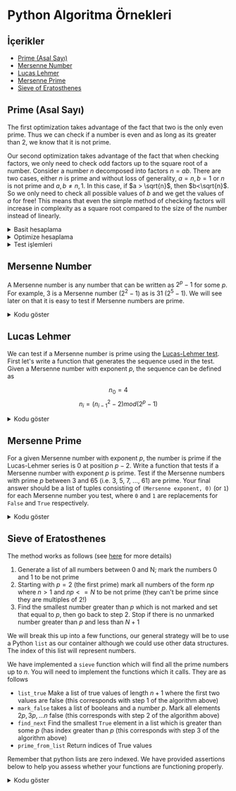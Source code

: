 # Python Algoritma Örnekleri <!-- omit in toc -->

## İçerikler <!-- omit in toc -->

- [Prime (Asal Sayı)](#Prime-Asal-Say%C4%B1)
- [Mersenne Number](#Mersenne-Number)
- [Lucas Lehmer](#Lucas-Lehmer)
- [Mersenne Prime](#Mersenne-Prime)
- [Sieve of Eratosthenes](#Sieve-of-Eratosthenes)

## Prime (Asal Sayı)

The first optimization takes advantage of the fact that two is the only even prime. Thus we can check if a number is even and as long as its greater than 2, we know that it is not prime.

Our second optimization takes advantage of the fact that when checking factors, we only need to check odd factors up to the square root of a number. Consider a number $n$ decomposed into factors $n=ab$. There are two cases, either $n$ is prime and without loss of generality, $a=n, b=1$ or $n$ is not prime and $a,b \neq n,1$. In this case, if $a > \sqrt{n}$, then $b<\sqrt{n}$. So we only need to check all possible values of $b$ and we get the values of $a$ for free! This means that even the simple method of checking factors will increase in complexity as a square root compared to the size of the number instead of linearly.

<details>
<summary>Basit hesaplama</summary>

```python
def is_prime(number):
    if number < 2:
        return False

    for i in range(2, number):
        if number % i == 0:
            return False

    return True
```

</details>

<details>
<summary>Optimize hesaplama</summary>

```python

import math
def is_prime_fast(number):
    if number < 2:
        return False

    root = round(math.sqrt(number))
    for i in range(2, root + 1):
        if number % i == 0:
            return False

    return True
```

</details>

<details>
<summary>Test işlemleri</summary>

```python
# Doğruluğu test etme
for n in range(10000):
    assert is_prime(n) == is_prime_fast(n)

# Hız testleri
# %%timeit ile hesaplanmıştır (jupyter notebook)
is_prime(67867967) # 4.85 s ± 94.8 ms per loop (mean ± std. dev. of 7 runs, 1 loop each)
is_prime_fast(67867967) # 578 µs ± 12.4 µs per loop (mean ± std. dev. of 7 runs, 1000 loops each)
```

</details>

## Mersenne Number

A Mersenne number is any number that can be written as $2^p - 1$ for some $p$. For example, 3 is a Mersenne number ($2^2 - 1$) as is 31 ($2^5 - 1$). We will see later on that it is easy to test if Mersenne numbers are prime.

<details>
<summary>Kodu göster</summary>

```python
def mersenne_number(p):
    return 2 ** p - 1

def is_prime(number):
    if number < 2:
        return False

    for i in range(2, number):
        if number % i == 0:
            return False

    return True

def get_primes(n_start, n_end):
    return [x for x in range(n_start, n_end + 1) if is_prime(x)]

mersennes = [mersenne_number(x) for x in get_primes(3, 65)]
```

</details>

## Lucas Lehmer

We can test if a Mersenne number is prime using the [Lucas-Lehmer test](https://en.wikipedia.org/wiki/Lucas%E2%80%93Lehmer_primality_test). First let's write a function that generates the sequence used in the test. Given a Mersenne number with exponent $p$, the sequence can be defined as

$$ n_0 = 4 $$
$$ n_i = (n_{i-1}^2 - 2) mod (2^p - 1) $$

<details>
<summary>Kodu göster</summary>

```python
def lucas_lehmer(p):
    n = [4]

    limit = p - 2
    mersenne = mersenne_number(p)

    for i in range(1, limit + 1):
        n.append((n[i - 1] ** 2 - 2) % mersenne)


    return n

ll_result = lucas_lehmer(17)
```

</details>

## Mersenne Prime

For a given Mersenne number with exponent $p$, the number is prime if the Lucas-Lehmer series is 0 at position $p-2$. Write a function that tests if a Mersenne number with exponent $p$ is prime. Test if the Mersenne numbers with prime $p$ between 3 and 65 (i.e. 3, 5, 7, ..., 61) are prime. Your final answer should be a list of tuples consisting of `(Mersenne exponent, 0)` (or `1`) for each Mersenne number you test, where `0` and `1` are replacements for `False` and `True` respectively.

<details>
<summary>Kodu göster</summary>

```python
def ll_prime(p):
    ll = lucas_lehmer(p)
    return not bool(ll[-1])

mersenne_primes = [(x, int(ll_prime(x))) for x in get_primes(3, 65)]
```

</details>

## Sieve of Eratosthenes

The method works as follows (see [here](https://en.wikipedia.org/wiki/Sieve_of_Eratosthenes) for more details)

1. Generate a list of all numbers between 0 and N; mark the numbers 0 and 1 to be not prime
2. Starting with $p=2$ (the first prime) mark all numbers of the form $np$ where $n>1$ and $np <= N$ to be not prime (they can't be prime since they are multiples of 2!)
3. Find the smallest number greater than $p$ which is not marked and set that equal to $p$, then go back to step 2. Stop if there is no unmarked number greater than $p$ and less than $N+1$

We will break this up into a few functions, our general strategy will be to use a Python `list` as our container although we could use other data structures. The index of this list will represent numbers.

We have implemented a `sieve` function which will find all the prime numbers up to $n$. You will need to implement the functions which it calls. They are as follows

- `list_true` Make a list of true values of length $n+1$ where the first two values are false (this corresponds with step 1 of the algorithm above)
- `mark_false` takes a list of booleans and a number $p$. Mark all elements $2p,3p,...n$ false (this corresponds with step 2 of the algorithm above)
- `find_next` Find the smallest `True` element in a list which is greater than some $p$ (has index greater than $p$ (this corresponds with step 3 of the algorithm above)
- `prime_from_list` Return indices of True values

Remember that python lists are zero indexed. We have provided assertions below to help you assess whether your functions are functioning properly.

<details>
<summary>Kodu göster</summary>

```python
def list_true(n):
    return [False] * (2) + [True] * (n - 1)

# Test
# assert len(list_true(20)) == 21
# assert list_true(20)[0] is False
# assert list_true(20)[1] is False

def mark_false(bool_list, p):
    limit = ((len(bool_list) -1)  // p) + 1
    for i in range(2, limit):
        bool_list[i*p] = False
    return bool_list

# Test
# assert mark_false(list_true(6), 2) == [False, False, True, True, False, True, False]

def find_next(bool_list, p):
    for i in range(p + 1, len(bool_list)):
        if bool_list[i]:
            return i
# Test
# assert find_next([True, True, True, True], 2) == 3
# assert find_next([True, True, True, False], 2) is None

def prime_from_list(bool_list):
    return [i for i, x in enumerate(bool_list) if x]

# Test
# assert prime_from_list([False, False, True, True, False]) ==  [2, 3]

def sieve(n):
    bool_list = list_true(n)
    p = 2
    while p is not None:
        bool_list = mark_false(bool_list, p)
        p = find_next(bool_list, p)
    return prime_from_list(bool_list)

assert sieve(1000) == get_primes(0, 1000)

# Hız testleri
# %%timeit ile hesaplanmıştır (jupyter notebook)
sieve(1000) # 402 µs ± 7.47 µs per loop (mean ± std. dev. of 7 runs, 1000 loops each)
get_primes(0, 1000) # 4.9 ms ± 93.2 µs per loop (mean ± std. dev. of 7 runs, 100 loops each)
```

</details>
